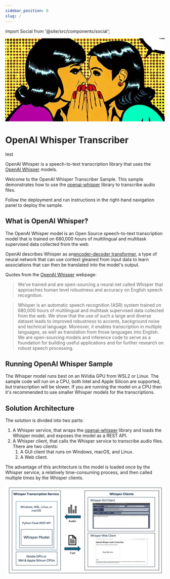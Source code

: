 ```yaml
---
sidebar_position: 0
slug: /
---
```


import Social from '@site/src/components/social';

<Social
    page_url="https://gloveboxes.github.io/OpenAI-Whisper-Transcriber-Docs"
    image_url="https://gloveboxes.github.io/OpenAI-Whisper-Transcriber-Docs/assets/images/whispering-wide-66e027604c6c49af3c4a05b6144b2f40.jpeg"
    title="OpenAI Whisper Transcriber"
    description= "🏭 Get started with OpenAI Whisper Speech to Text Transcription"
    hashtags="OpenAI"
    hashtag=""
/>

![](../static/img/whispering-wide.jpeg)

# OpenAI Whisper Transcriber

test

OpenAI Whisper is a speech-to-text transcription library that uses the [OpenAI Whisper](https://openai.com/research/whisper) models. 

Welcome to the OpenAI Whisper Transcriber Sample. This sample demonstrates how to use the [openai-whisper](https://pypi.org/project/openai-whisper/) library to transcribe audio files. 

Follow the deployment and run instructions in the right-hand navigation panel to deploy the sample.

## What is OpenAI Whisper?

The OpenAI Whisper model is an Open Source speech-to-text transcription model that is trained on 680,000 hours of multilingual and multitask supervised data collected from the web. 

OpenAI describes Whisper as an[encoder-decoder transformer](https://kikaben.com/transformers-encoder-decoder/), a type of neural network that can use context gleaned from input data to learn associations that can then be translated into the model's output.

Quotes from the [OpenAI Whisper](https://openai.com/research/whisper) webpage:

> We’ve trained and are open-sourcing a neural net called Whisper that approaches human level robustness and accuracy on English speech recognition.

> Whisper is an automatic speech recognition (ASR) system trained on 680,000 hours of multilingual and multitask supervised data collected from the web. We show that the use of such a large and diverse dataset leads to improved robustness to accents, background noise and technical language. Moreover, it enables transcription in multiple languages, as well as translation from those languages into English. We are open-sourcing models and inference code to serve as a foundation for building useful applications and for further research on robust speech processing.

## Running OpenAI Whisper Sample

The Whisper model runs best on an NVidia GPU from WSL2 or Linux. The sample code will run on a CPU, both Intel and Apple Silicon are supported, but transcription will be slower. If you are running the model on a CPU then it's recommended to use smaller Whisper models for the transcriptions.

## Solution Architecture

The solution is divided into two parts:

1. A Whisper service, that wraps the [openai-whisper](https://pypi.org/project/openai-whisper/) library and loads the Whisper model, and exposes the model as a REST API.
2. A Whisper client, that calls the Whisper service to transcribe audio files. There are two clients:
    1. A GUI client that runs on Windows, macOS, and Linux.
    2. A Web client.

The advantage of this architecture is the model is loaded once by the Whisper service, a relatively time-consuming process, and then called multiple times by the Whisper clients.

![](media/architecture.png)
